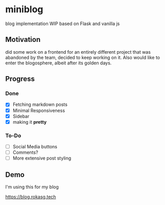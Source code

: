 # miniblog
blog implementation WIP based on Flask and vanilla js

## Motivation

did some work on a frontend for an entirely different project that was abandoned by the team, decided to keep working on it. Also would like to enter the blogosphere, albeit after its golden days.

## Progress

### Done 

- [x] Fetching markdown posts
- [x] Minimal Responsiveness
- [x] Sidebar
- [x] making it **pretty**  

### To-Do

- [ ] Social Media buttons
- [ ] Comments?
- [ ] More extensive post styling

## Demo

I'm using this for my blog

https://blog.rokasg.tech





